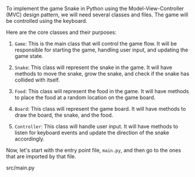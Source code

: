 To implement the game Snake in Python using the Model-View-Controller (MVC) design pattern, we will need several classes and files. The game will be controlled using the keyboard.

Here are the core classes and their purposes:

1. `Game`: This is the main class that will control the game flow. It will be responsible for starting the game, handling user input, and updating the game state.

2. `Snake`: This class will represent the snake in the game. It will have methods to move the snake, grow the snake, and check if the snake has collided with itself.

3. `Food`: This class will represent the food in the game. It will have methods to place the food at a random location on the game board.

4. `Board`: This class will represent the game board. It will have methods to draw the board, the snake, and the food.

5. `Controller`: This class will handle user input. It will have methods to listen for keyboard events and update the direction of the snake accordingly.

Now, let's start with the entry point file, `main.py`, and then go to the ones that are imported by that file.

src/main.py
